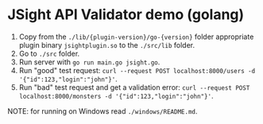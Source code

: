 # JSight API Validator demo (golang)

1. Copy from the `./lib/{plugin-version}/go-{version}` folder appropriate plugin binary
   `jsightplugin.so` to the `./src/lib` folder.
2. Go to `./src` folder.
3. Run server with `go run main.go jsight.go`.
4. Run "good" test request: `curl --request POST localhost:8000/users -d '{"id":123,"login":"john"}'`.
5. Run "bad" test request and get a validation error: `curl --request POST localhost:8000/monsters -d '{"id":123,"login":"john"}'`.

NOTE: for running on Windows read `./windows/README.md`.
